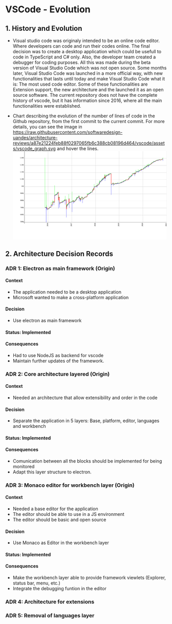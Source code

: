 # VSCode - Evolution

## 1. History and Evolution

- Visual studio code was originaly intended to be an online code editor. Where developers can code and run their codes online. The final decision was to create a desktop application which could be usefull to code in TypeScript and C# only. Also, the developer team created a debugger for coding purposes. All this was made during the beta version of Visual Studio Code which was not open source. Some months later, Visual Studio Code was launched in a more official way, with new functionalities that lasts until today and make Visual Studio Code what it is: The most used code editor. Some of these functionalities are Extension support, the new architecture and the launched it as an open source software.
The current repository does not have the complete history of vscode, but it has information since 2016, where all the main functionalities were established.

- Chart describing the evolution of the number of lines of code in the Github repository, from the first commit to the current commit. For more details, you can see the image in https://raw.githubusercontent.com/softwaredesign-uandes/architecture-reviews/a87e21224feb88f0297065fb6c388cb08196d464/vscode/assets/vscode_graph.svg and hover the lines.
![](assets/vscode_graph.svg "Evolution of lines of code in the Github repository")

## 2. Architecture Decision Records

### ADR 1: Electron as main framework (Origin)

#### Context

- The application needed to be a desktop application
- Microsoft wanted to make a cross-platform application

#### Decision

- Use electron as main framework

#### Status: Implemented

#### Consequences

- Had to use NodeJS as backend for vscode
- Maintain further updates of the framework.

### ADR 2: Core architecture layered (Origin)

#### Context

- Needed an architecture that allow extensibility and order in the code

#### Decision

- Separate the application in 5 layers: Base, platform, editor, languages and workbench

#### Status: Implemented

#### Consequences

- Comunication between all the blocks should be implemented for being monitored
- Adapt this layer structure to electron.

### ADR 3: Monaco editor for workbench layer (Origin)

#### Context

- Needed a base editor for the application
- The editor should be able to use in a JS environment
- The editor should be basic and open source

#### Decision

- Use Monaco as Editor in the workbench layer

#### Status: Implemented

#### Consequences

- Make the workbench layer able to provide framework viewlets (Explorer, status bar, menu, etc.)
- Integrate the debugging funtion in the editor

### ADR 4: Architecture for extensions

### ADR 5: Removal of languages layer
